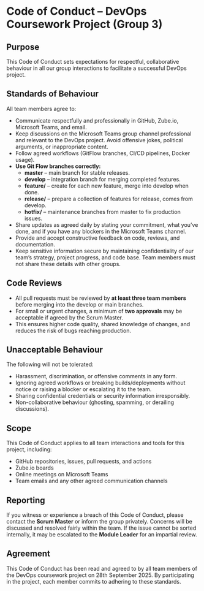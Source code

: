 # Code of Conduct – DevOps Coursework Project (Group 3)

## Purpose
This Code of Conduct sets expectations for respectful, collaborative behaviour in all our group interactions to facilitate a successful DevOps project.

## Standards of Behaviour
All team members agree to:
- Communicate respectfully and professionally in GitHub, Zube.io, Microsoft Teams, and email.
- Keep discussions on the Microsoft Teams group channel professional and relevant to the DevOps project. Avoid offensive jokes, political arguments, or inappropriate content.
- Follow agreed workflows (GitFlow branches, CI/CD pipelines, Docker usage).
- **Use Git Flow branches correctly:**
    - **master** – main branch for stable releases.
    - **develop** – integration branch for merging completed features.
    - **feature/** – create for each new feature, merge into develop when done.
    - **release/** – prepare a collection of features for release, comes from develop.
    - **hotfix/** – maintenance branches from master to fix production issues.
- Share updates as agreed daily by stating your commitment, what you’ve done, and if you have any blockers in the Microsoft Teams channel.
- Provide and accept constructive feedback on code, reviews, and documentation.
- Keep sensitive information secure by maintaining confidentiality of our team’s strategy, project progress, and code base. Team members must not share these details with other groups.

## Code Reviews
- All pull requests must be reviewed by **at least three team members** before merging into the develop or main branches.
- For small or urgent changes, a minimum of **two approvals** may be acceptable if agreed by the Scrum Master.
- This ensures higher code quality, shared knowledge of changes, and reduces the risk of bugs reaching production.

## Unacceptable Behaviour
The following will not be tolerated:
- Harassment, discrimination, or offensive comments in any form.
- Ignoring agreed workflows or breaking builds/deployments without notice or raising a blocker or escalating it to the team.
- Sharing confidential credentials or security information irresponsibly.
- Non-collaborative behaviour (ghosting, spamming, or derailing discussions).

## Scope
This Code of Conduct applies to all team interactions and tools for this project, including:
- GitHub repositories, issues, pull requests, and actions
- Zube.io boards
- Online meetings on Microsoft Teams
- Team emails and any other agreed communication channels

## Reporting
If you witness or experience a breach of this Code of Conduct, please contact the **Scrum Master** or inform the group privately. Concerns will be discussed and resolved fairly within the team. If the issue cannot be sorted internally, it may be escalated to the **Module Leader** for an impartial review.

## Agreement
This Code of Conduct has been read and agreed to by all team members of the DevOps coursework project on 28th September 2025.
By participating in the project, each member commits to adhering to these standards.


